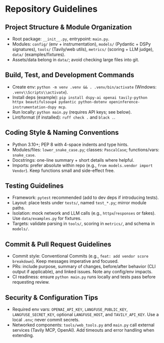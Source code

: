 # Repository Guidelines

## Project Structure & Module Organization
- Root package: `__init__.py`, entrypoint: `main.py`.
- Modules: `config/` (env + instrumentation), `models/` (Pydantic + DSPy signatures), `tools/` (Tavily/web utils), `metrics/` (scoring + LLM judge), `data/` (examples/fixtures).
- Assets/data belong in `data/`; avoid checking large files into git.

## Build, Test, and Development Commands
- Create env: `python -m venv .venv && . .venv/bin/activate` (Windows: `.venv\\Scripts\\activate`).
- Install deps (example): `pip install dspy-ai openai tavily-python httpx beautifulsoup4 pydantic python-dotenv openinference-instrumentation-dspy mcp`.
- Run locally: `python main.py` (requires API keys; see below).
- Lint/format (if installed): `ruff check .` and `black .`.

## Coding Style & Naming Conventions
- Python 3.10+; PEP 8 with 4-space indents and type hints.
- Modules/files: `lower_snake_case.py`; classes: `PascalCase`; functions/vars: `snake_case`.
- Docstrings: one-line summary + short details where helpful.
- Imports: prefer absolute within repo (e.g., `from models.vendor import Vendor`). Keep functions small and side-effect free.

## Testing Guidelines
- Framework: `pytest` recommended (add to dev deps if introducing tests).
- Layout: place tests under `tests/`, named `test_*.py`; mirror module paths.
- Isolation: mock network and LLM calls (e.g., `httpx`/`responses` or fakes). Use `data/examples.py` for fixtures.
- Targets: validate parsing in `tools/`, scoring in `metrics/`, and schema in `models/`.

## Commit & Pull Request Guidelines
- Commit style: Conventional Commits (e.g., `feat: add vendor score breakdown`). Keep messages imperative and focused.
- PRs: include purpose, summary of changes, before/after behavior (CLI output if applicable), and linked issues. Note any config/env impacts.
- CI readiness: ensure `python main.py` runs locally and tests pass before requesting review.

## Security & Configuration Tips
- Required env vars: `OPENAI_API_KEY`, `LANGFUSE_PUBLIC_KEY`, `LANGFUSE_SECRET_KEY`, optional `LANGFUSE_HOST`, and `TAVILY_API_KEY`. Use a local `.env`; never commit secrets.
- Networked components: `tools/web_tools.py` and `main.py` call external services (Tavily MCP, OpenAI). Add timeouts and error handling when extending.
